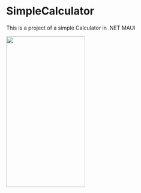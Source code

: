 # SimpleCalculator
This is a project of a simple Calculator in .NET MAUI


<img src="https://drive.google.com/file/d/1R7ql6HFRSMPORa14ncxESLDv1iVJrEmB/view" width="210" height="400"> 



